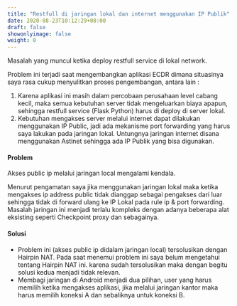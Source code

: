 ```yaml
---
title: "Restfull di jaringan lokal dan internet menggunakan IP Publik"
date: 2020-08-23T10:12:29+08:00
draft: false
showonlyimage: false
weight: 0
---
```


Masalah yang muncul ketika deploy restfull service di lokal network.
<!--more-->

Problem ini terjadi saat mengembangkan aplikasi ECDR dimana situasinya saya rasa cukup menyulitkan proses pengembangan, antara lain :
1. Karena aplikasi ini masih dalam percobaan perusahaan level cabang kecil, maka semua kebutuhan server tidak mengeluarkan biaya apapun, sehingga restfull service (Flask Python) harus di deploy di server lokal.
2. Kebutuhan mengakses server melalui internet dapat dilakukan menggunakan IP Public, jadi ada mekanisme port forwarding yang harus saya lakukan pada jaringan lokal. Untungnya jaringan internet disana menggunakan Astinet sehingga ada IP Publik yang bisa digunakan.

#### Problem

Akses public ip melalui jaringan local mengalami kendala.

Menurut pengamatan saya jika menggunakan jaringan lokal maka ketika mengakses ip address public tidak dianggap sebagai pengakses dari luar sehingga tidak di forward ulang ke IP Lokal pada rule ip & port forwarding. Masalah jaringan ini menjadi terlalu kompleks dengan adanya beberapa alat eksisting seperti Checkpoint proxy dan sebagainya.

#### Solusi
* Problem ini (akses public ip didalam jaringan local) tersolusikan dengan Hairpin NAT. Pada saat menemui problem ini saya belum mengetahui tentang Hairpin NAT ini. karena sudah tersolusikan maka dengan begitu solusi kedua menjadi tidak relevan.
* Membagi jaringan di Android menjadi dua pilihan, user yang harus memilih ketika mengakses aplikasi, jika melalui jaringan kantor maka harus memilih koneksi A dan sebaliknya untuk koneksi B.